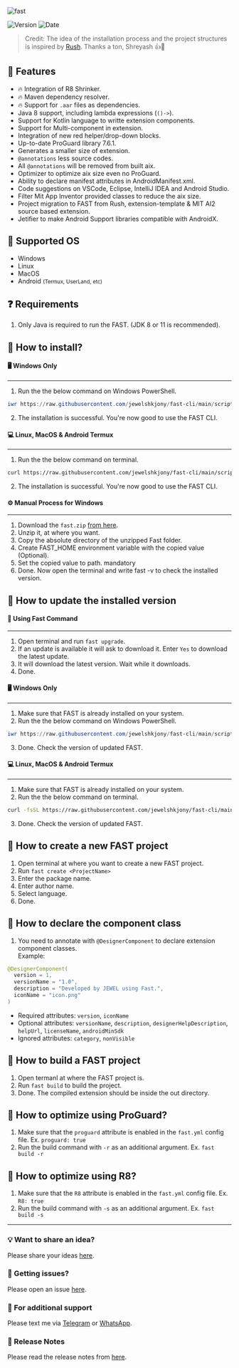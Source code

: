 ![fast](https://github.com/user-attachments/assets/1af854f5-fdb8-493a-8f07-be58ed8c2af3)

![Version](https://img.shields.io/badge/Latest_Version-2.0.9-blue?labelColor=orange) ![Date](https://img.shields.io/badge/-24.12.24.10.35-gold?logoColor=yellow)

> Credit: The idea of the installation process and the project structures is inspired by [Rush](https://github.com/shreyashsaitwal/rush-cli/tree/main). Thanks a ton, Shreyash 👍🎁

## 🌟 Features
- 🔥 Integration of R8 Shrinker.
- 🔥 Maven dependency resolver.
- 🔥 Support for `.aar` files as dependencies.
- Java 8 support, including lambda expressions (`()->`).
- Support for Kotlin language to writte extension components.
- Support for Multi-component in extension.
- Integration of new red helper/drop-down blocks.
- Up-to-date ProGuard library 7.6.1.
- Generates a smaller size of extension.
- `@annotations` less source codes.
- All `@annotations` will be removed from built aix.
- Optimizer to optimize aix size even no ProGuard.
- Ability to declare manifest attributes in AndroidManifest.xml.
- Code suggestions on VSCode, Eclipse, IntelliJ IDEA and Android Studio.
- Filter Mit App Inventor provided classes to reduce the aix size.
- Project migration to FAST from Rush, extension-template & MIT AI2 source based extension.
- Jetifier to make Android Support libraries compatible with AndroidX.

## 🤝 Supported OS
- Windows
- Linux
- MacOS
- Android <small>(Termux, UserLand, etc)</small>

## ❓ Requirements
1. Only Java is required to run the FAST. (JDK 8 or 11 is recommended).

## 🤔 How to install?
#### 🖥️ Windows Only
---
1. Run the the below command on Windows PowerShell.
````.ps1
iwr https://raw.githubusercontent.com/jewelshkjony/fast-cli/main/scripts/install/win.ps1 -useb | iex
````
2. The installation is successful. You're now good to use the FAST CLI.

#### 💻 Linux, MacOS & Android Termux
---
1. Run the the below command on terminal.
````.sh
curl https://raw.githubusercontent.com/jewelshkjony/fast-cli/main/scripts/install/install.sh -fsSL | sh
````
2. The installation is successful. You're now good to use the FAST CLI.

#### ⚙️ Manual Process for Windows
---
1. Download the `fast.zip` [from here](https://github.com/jewelshkjony/fast-cli/releases/latest).
2. Unzip it, at where you want.
3. Copy the absolute directory of the unzipped Fast folder.
4. Create FAST_HOME environment variable with the copied value (Optional).
5. Set the copied value to path. mandatory
6. Done. Now open the terminal and write fast -v to check the installed version.

## 🤔 How to update the installed version
#### 📩 Using Fast Command
---
1. Open terminal and run `fast upgrade`.
2. If an update is available it will ask to download it. Enter `Yes` to download the latest update.
3. It will download the latest version. Wait while it downloads.
4. Done.

#### 🖥️ Windows Only
---
1. Make sure that FAST is already installed on your system.
2. Run the the below command on Windows PowerShell.
````.ps1
iwr https://raw.githubusercontent.com/jewelshkjony/fast-cli/main/scripts/update/win.ps1 -useb | iex
````
3. Done. Check the version of updated FAST.

#### 💻 Linux, MacOS & Android Termux
---
1. Make sure that FAST is already installed on your system.
2. Run the the below command on terminal.
````.sh
curl -fsSL https://raw.githubusercontent.com/jewelshkjony/fast-cli/main/scripts/update/install.sh | sh
````
3. Done. Check the version of updated FAST.

## 🤔 How to create a new FAST project
1. Open terminal at where you want to create a new FAST project.
2. Run `fast create <ProjectName>`
3. Enter the package name.
4. Enter author name.
5. Select language.
6. Done.

## 🤔 How to declare the component class
1. You need to annotate with `@DesignerComponent` to declare extension component classes.\
Example:
````.java
@DesignerComponent(
  version = 1,
  versionName = "1.0",
  description = "Developed by JEWEL using Fast.",
  iconName = "icon.png"
)
````

- Required attributes: `version`, `iconName`
- Optional attributes: `versionName`, `description`, `designerHelpDescription`, `helpUrl`, `licenseName`, `androidMinSdk`
- Ignored attributes: `category`, `nonVisible`

## 🤔 How to build a FAST project
1. Open termanl at where the FAST project is.
2. Run `fast build` to build the project.
3. Done. The compiled extension should be inside the out directory.

## 🤔 How to optimize using ProGuard?
1. Make sure that the `proguard` attribute is enabled in the `fast.yml` config file. Ex. `proguard: true`
2. Run the build command with `-r` as an additional argument. Ex. `fast build -r`

## 🤔 How to optimize using R8?
1. Make sure that the `R8` attribute is enabled in the `fast.yml` config file. Ex. `R8: true`
2. Run the build command with `-s` as an additional argument. Ex. `fast build -s`
* **
### 💡 Want to share an idea?
Please share your ideas [here](https://github.com/jewelshkjony/fast-cli/discussions).

### 🐛 Getting issues?
Please open an issue [here](https://github.com/jewelshkjony/fast-cli/issues).

### 🤝 For additional support
Please text me via [Telegram](https://t.me/jewelshkjony) or [WhatsApp](https://wa.me/8801775668913).

### 📝 Release Notes
Please read the release notes from [here](https://github.com/jewelshkjony/fast-cli/blob/main/ReleaseNotes.md).
